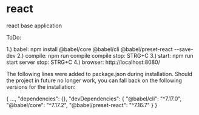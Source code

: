 # react
react base application


ToDo:

1.) babel:               npm install @babel/core @babel/cli @babel/preset-react --save-dev
2.) compile:             npm run compile
    compile stop:        STRG+C
3.) start:               npm run start
    server stop:         STRG+C
4.) browser: http://localhost:8080/

The following lines were added to package.json during installation. Should the project in future
no longer work, you can fall back on the following versions for the installation: 

{
  ...,
  "dependencies": {},
  "devDependencies": {
    "@babel/cli": "^7.17.0",
    "@babel/core": "^7.17.2",
    "@babel/preset-react": "^7.16.7"
  }
}

